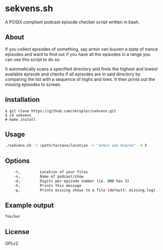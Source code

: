 # sekvens.sh
A POSIX compliant podcast episode checker script written in bash.

## About
If you collect episodes of something, say armin van buuren a state of trance episodes and 
want to find out if you have all the episodes in a range you can use this script to do so.

It automatically scans a specified directory and finds the highest and lowest available episode
and checks if all episodes are in said directory by comparing the list with a sequence of highs and lows. 
It then prints out the missing episodes to screen.

## Installation
```
$ git clone https://github.com/skrupler/sekvens.git
$ cd sekvens
# make install
```


## Usage
```bash
./sekvens.sh -t /path/to/save/location -n "armin van buuren" -d 3
```

## Options

```bash
    -t,         Location of your files
    -n,         Name of podcast/show
    -d,         Digits per episode number (ie. 800 has 3)
    -h,         Prints this message
    -p,         Prints missing shows to a file (default: missing.log)
```

## Example output

```bash
foo/bar
```

## License
GPLv2
